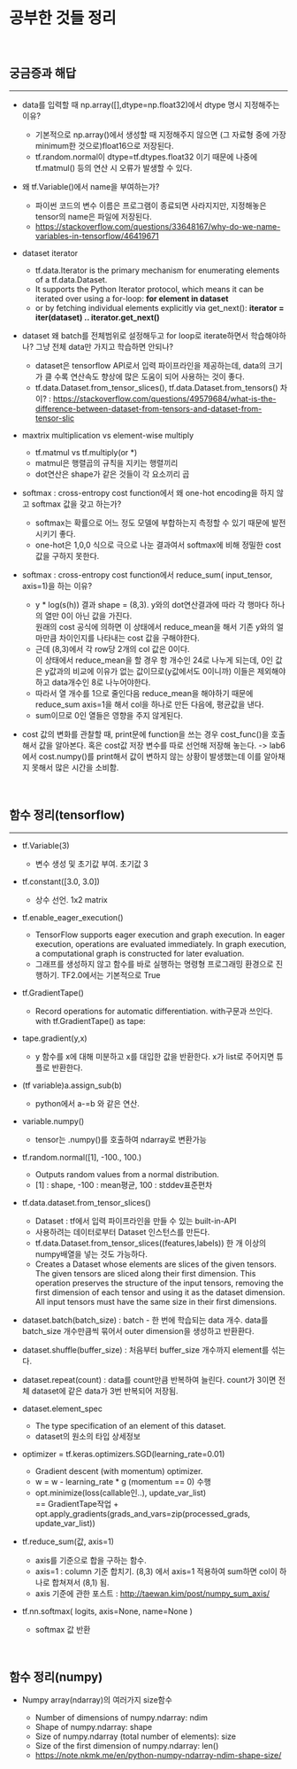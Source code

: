 # 공부한 것들 정리  
<br/>

## 궁금증과 해답
---
- data를 입력할 때 np.array([],dtype=np.float32)에서 dtype 명시 지정해주는 이유?  
    * 기본적으로 np.array()에서 생성할 때  지정해주지 않으면 (그 자료형 중에 가장 minimum한 것으로)float16으로 저장된다.
    * tf.random.normal이 dtype=tf.dtypes.float32 이기 때문에 나중에 tf.matmul() 등의 연산 시 오류가 발생할 수 있다.
  
- 왜 tf.Variable()에서 name을 부여하는가?  
    * 파이썬 코드의 변수 이름은 프로그램이 종료되면 사라지지만, 지정해놓은 tensor의 name은 파일에 저장된다.
    * https://stackoverflow.com/questions/33648167/why-do-we-name-variables-in-tensorflow/46419671  
    
- dataset iterator  
   * tf.data.Iterator is the primary mechanism for enumerating elements of a tf.data.Dataset.
   * It supports the Python Iterator protocol, which means it can be iterated over using a for-loop: **for element in dataset**
   * or by fetching individual elements explicitly via get_next(): **iterator = iter(dataset) .. iterator.get_next()**  
   
- dataset 왜 batch를 전체범위로 설정해두고 for loop로 iterate하면서 학습해야하나? 그냥 전체 data만 가지고 학습하면 안되나?  
   - dataset은 tensorflow API로서 입력 파이프라인을 제공하는데, data의 크기가 클 수록 연산속도 향상에 많은 도움이 되어 사용하는 것이 좋다.
   -  tf.data.Dataset.from_tensor_slices(),  tf.data.Dataset.from_tensors() 차이? : https://stackoverflow.com/questions/49579684/what-is-the-difference-between-dataset-from-tensors-and-dataset-from-tensor-slic
   

- maxtrix multiplication vs element-wise multiply  
   - tf.matmul vs tf.multiply(or *)
   - matmul은 행렬곱의 규칙을 지키는 행렬끼리
   - dot연산은 shape가 같은 것들이 각 요소끼리 곱
   
- softmax : cross-entropy cost function에서 왜 one-hot encoding을 하지 않고 softmax 값을 갖고 하는가?  
   - softmax는 확률으로 어느 정도 모델에 부합하는지 측정할 수 있기 때문에 발전시키기 좋다.
   - one-hot은 1,0,0 식으로 극으로 나눈 결과여서 softmax에 비해 정밀한 cost 값을 구하지 못한다.  
   
- softmax : cross-entropy cost function에서 reduce_sum( input_tensor, axis=1)을 하는 이유?  
   - y * log(s(h)) 결과 shape = (8,3). y와의 dot연산결과에 따라 각 행마다 하나의 열만 0이 아닌 값을 가진다.  
   원래의 cost 공식에 의하면 이 상태에서  reduce_mean을 해서 기존 y와의 얼마만큼 차이인지를 나타내는 cost 값을 구해야한다.
   - 근데 (8,3)에서 각 row당 2개의 col 값은 0이다.  
   이 상태에서 reduce_mean을 할 경우 항 개수인 24로 나누게 되는데, 0인 값은 y값과의 비교에 이유가 없는 값이므로(y값에서도 0이니까) 이들은 제외해야하고 data개수인 8로 나누어야한다.
   - 따라서 열 개수를  1으로 줄인다음 reduce_mean을 해야하기 때문에 reduce_sum axis=1을 해서 col을 하나로 만든 다음에, 평균값을 낸다.
   - sum이므로 0인 열들은 영향을 주지 않게된다.
   
- cost 값의 변화를 관찰할 때, print문에 function을 쓰는 경우 cost_func()을 호출해서 값을 알아본다. 혹은 cost값 저장 변수를 따로 선언해 저장해 놓는다. -> lab6에서 cost.numpy()를 print해서 값이 변하지 않는 상황이 발생했는데 이를 알아채지 못해서 많은 시간을 소비함.  



<br/>

## 함수 정리(tensorflow)
------------
- tf.Variable(3)  
    - 변수 생성 및 초기값 부여. 초기값 3
      
- tf.constant([3.0, 3.0])  
    - 상수 선언. 1x2 matrix  
                
- tf.enable_eager_execution()  
    - TensorFlow supports eager execution and graph execution. In eager execution, operations are evaluated immediately. In graph execution, a computational graph is constructed for later evaluation.  
    - 그래프를 생성하지 않고 함수를 바로 실행하는 명령형 프로그래밍 환경으로 진행하기. TF2.0에서는 기본적으로 True  
      
- tf.GradientTape()  
    - Record operations for automatic differentiation. with구문과 쓰인다. with tf.GradientTape() as tape:  
      
- tape.gradient(y,x)  
    - y 함수를 x에 대해 미분하고 x를 대입한 값을 반환한다. x가 list로 주어지면 튜플로 반환한다.
      
- (tf variable)a.assign_sub(b)  
    - python에서 a-=b 와 같은 연산.  
      
- variable.numpy()
    - tensor는 .numpy()를 호출하여 ndarray로 변환가능
    
- tf.random.normal([1], -100., 100.)
    - Outputs random values from a normal distribution.
    - [1] : shape, -100 : mean평균, 100 : stddev표준편차

- tf.data.dataset.from_tensor_slices()
    - Dataset : tf에서 입력 파이프라인을 만들 수 있는 built-in-API
    - 사용하려는 데이터로부터 Dataset 인스턴스를 만든다.
    - tf.data.Dataset.from_tensor_slices((features,labels)) 한 개 이상의 numpy배열을 넣는 것도 가능하다.
    - Creates a Dataset whose elements are slices of the given tensors.  
The given tensors are sliced along their first dimension. This operation preserves the structure of the input tensors, removing the first dimension of each tensor and using it as the dataset dimension. All input tensors must have the same size in their first dimensions.

- dataset.batch(batch_size) : batch - 한 번에 학습되는 data 개수. data를 batch_size 개수만큼씩 묶어서 outer dimension을 생성하고 반환환다.
- dataset.shuffle(buffer_size) : 처음부터 buffer_size 개수까지 element를 섞는다.
- dataset.repeat(count) : data를 count만큼 반복하여 늘린다. count가 3이면 전체 dataset에 같은 data가 3번 반복되어 저장됨.

    
- dataset.element_spec  
    - The type specification of an element of this dataset.
    - dataset의 원소의 타입 상세정보
    
- optimizer = tf.keras.optimizers.SGD(learning_rate=0.01)  
   - Gradient descent (with momentum) optimizer.
   - w = w - learning_rate * g (momentum == 0) 수행
   - opt.minimize(loss(callable인..), update_var_list) <br/> == GradientTape작업 + opt.apply_gradients(grads_and_vars=zip(processed_grads, update_var_list))  
   
- tf.reduce_sum(값, axis=1)
   - axis를 기준으로 합을 구하는 함수.
   - axis=1 : column 기준 합치기. (8,3) 에서 axis=1 적용하여 sum하면 col이 하나로 합쳐져서 (8,1) 됨.
   - axis 기준에 관한 포스트 : http://taewan.kim/post/numpy_sum_axis/  
   
- tf.nn.softmax(   logits, axis=None, name=None  )  
   - softmax 값 반환

<br/>

## 함수 정리(numpy)

- Numpy array(ndarray)의 여러가지 size함수  

  - Number of dimensions of numpy.ndarray: ndim
  - Shape of numpy.ndarray: shape
  - Size of numpy.ndarray (total number of elements): size
  - Size of the first dimension of numpy.ndarray: len()
  - https://note.nkmk.me/en/python-numpy-ndarray-ndim-shape-size/
  
<br/>
